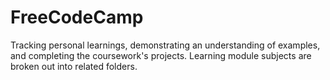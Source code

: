 # FreeCodeCamp
Tracking personal learnings, demonstrating an understanding of examples, and completing the coursework's projects. Learning module subjects are broken out into related folders.

